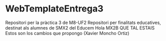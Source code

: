 # WebTemplateEntrega3
Repositori per la pràctica 3 de M8-UF2
Repositori per finalitats educatives, destinat als alumnes de SMX2 del Educem
Hola MX2B QUE TAL ESTAIS
Estos son los cambios que propongo (Xavier Moncho Ortiz)
